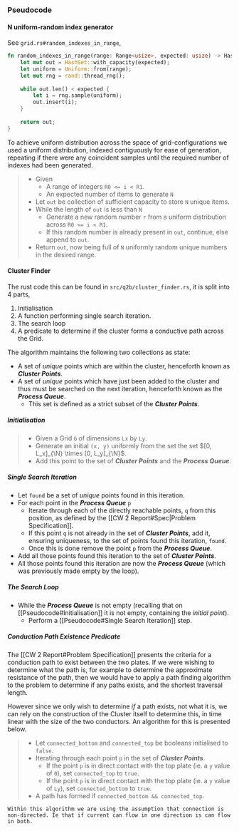 ### Pseudocode

#### N uniform-random index generator

See `grid.rs#random_indexes_in_range`,

```rust
fn random_indexes_in_range(range: Range<usize>, expected: usize) -> HashSet<usize> {  
    let mut out = HashSet::with_capacity(expected);  
	let uniform = Uniform::from(range);  
	let mut rng = rand::thread_rng();  
  
	while out.len() < expected {  
        let i = rng.sample(uniform);  
		out.insert(i);  
	}  
  
  	return out;  
}
```

To achieve uniform distribution across the space of grid-configurations we used a uniform distribution, indexed contiguously for ease of generation, repeating if there were any coincident samples until the required number of indexes had been generated.

> - Given
> 	- A range of integers `R0 <= i < R1`.
> 	- An expected number of items to generate `N`
> - Let `out` be collection of sufficient capacity to store `N` unique items.
> - While the length of `out` is less than `N`
> 	- Generate a new random number `r` from a uniform distribution across `R0 <= i < R1`.
> 	- If this random number is already present in `out`, continue, else append to `out`.
> - Return `out`, now being full of `N` uniformly random unique numbers in the desired range.

#### Cluster Finder

The rust code this can be found in `src/q2b/cluster_finder.rs`, it is split into 4 parts,

1. Initialisation
2. A function performing single search iteration.
3. The search loop
4. A predicate to determine if the cluster forms a conductive path across the Grid.

The algorithm maintains the following two collections as state:

- A set of *unique* points which are within the cluster, henceforth known as ***Cluster Points***.
- A set of *unique* points which have just been added to the cluster and thus must be searched on the next iteration, henceforth known as the ***Process Queue***.
	- This set is defined as a strict subset of the ***Cluster Points***.

##### Initialisation

> - Given a Grid `G` of dimensions `Lx` by `Ly`.
> - Generate an initial `(x, y)` uniformly from the set the set $[0, L_x]_{\N} \times [0, L_y]_{\N}$.
> - Add this point to the set of ***Cluster Points*** and the ***Process Queue***.

##### Single Search Iteration

- Let `found` be a set of *unique* points found in this iteration.
- For each point in the ***Process Queue*** `p`
	- Iterate through each of the directly reachable points, `q` from this position, as defined by the [[CW 2 Report#Spec|Problem Specification]].
	- If this point `q` is not already in the set of ***Cluster Points***, add it, ensuring uniqueness, to the set of points found this iteration, `found`.
	- Once this is done remove the point `p` from the ***Process Queue***.
- Add all those points found this iteration to the set of ***Cluster Points***.
- All those points found this iteration are now the ***Process Queue*** (which was previously made empty by the loop).

##### The Search Loop

- While the ***Process Queue*** is not empty (recalling that on [[Pseudocode#Initialisation]] it is not empty, containing the *initial point*).
	- Perform a [[Pseudocode#Single Search Iteration]] step.

##### Conduction Path Existence Predicate

The [[CW 2 Report#Problem Specification]] presents the criteria for a conduction path to exist between the two plates. If we were wishing to determine what the path is, for example to determine the approximate resistance of the path, then we would have to apply a path finding algorithm to the problem to determine if any paths exists, and the shortest traversal length.

However since we only wish to determine *if* a path exists, not what it is, we can rely on the construction of the Cluster itself to determine this, in time linear with the size of the two conductors. An algorithm for this is presented below.

> - Let `connected_bottom` and `connected_top` be booleans initialised to `false`.
> - Iterating through each point `p` in the set of ***Cluster Points***.
> 	- If the point `p` is in direct contact with the top plate (ie. a `y` value of `0`), set `connected_top` to `true`.
> 	- If the point `p` is in direct contact with the top plate (ie. a `y` value of `Ly`), set `connected_bottom` to `true`.
> - A path has formed if `connected_bottom && connected_top`.

```ad-note
Within this algorithm we are using the assumption that connection is non-directed. Ie that if current can flow in one direction is can flow in both.
```
